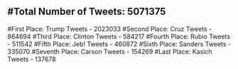 #Total Number of Tweets: 5071375 
---
#First Place: Trump Tweets - 2023033
#Second Place: Cruz Tweets - 864694
#Third Place: Clinton Tweets - 584217
#Fourth Place: Rubio Tweets - 511542
#Fifth Place: Jeb! Tweets - 460872
#Sixth Place: Sanders Tweets - 335070
#Seventh Place: Carson Tweets - 154269
#Last Place: Kasich Tweets - 137678
